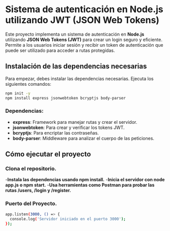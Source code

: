 # Sistema de autenticación en Node.js utilizando JWT (JSON Web Tokens)

Este proyecto implementa un sistema de autenticación en **Node.js** utilizando **JSON Web Tokens (JWT)** para crear un login seguro y eficiente. Permite a los usuarios iniciar sesión y recibir un token de autenticación que puede ser utilizado para acceder a rutas protegidas.

## Instalación de las dependencias necesarias

Para empezar, debes instalar las dependencias necesarias. Ejecuta los siguientes comandos:

```bash
npm init -y
npm install express jsonwebtoken bcryptjs body-parser
```
### Dependencias:
- **express**: Framework para manejar rutas y crear el servidor.
- **jsonwebtoken**: Para crear y verificar los tokens JWT.
- **bcryptjs**: Para encriptar las contraseñas.
- **body-parser**: Middleware para analizar el cuerpo de las peticiones.

## Cómo ejecutar el proyecto
### Clona el repositorio.
-**Instala las dependencias usando npm install.**
-**Inicia el servidor con node app.js o npm start.**
-**Usa herramientas como Postman para probar las rutas /users, /login y /register.**
### Puerto del Proyecto.
```bash
app.listen(3000, () => {
  console.log('Servidor iniciado en el puerto 3000');
});
```

